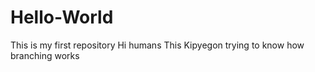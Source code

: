 # Hello-World
This is my first repository 
Hi humans
This Kipyegon trying to know how branching works
